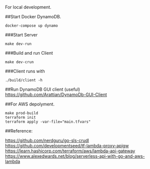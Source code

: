 For local development.

##Start Docker DynamoDB.

```
docker-compose up dynamo
```

###Start Server

```
make dev-run
```

###Build and run Client

```
make dev-crun
```

###Client runs with

```
./build/client -h
```

##Run DynamoDB GUI client (useful)
https://github.com/Arattian/DynamoDb-GUI-Client

##For AWS depolyment.

```
make prod-build
terraform init
terraform apply -var-file="main.tfvars"
```

##Reference:

https://github.com/nerdguru/go-sls-crudl
https://github.com/developmentseed/tf-lambda-proxy-apigw
https://learn.hashicorp.com/terraform/aws/lambda-api-gateway
https://www.alexedwards.net/blog/serverless-api-with-go-and-aws-lambda
